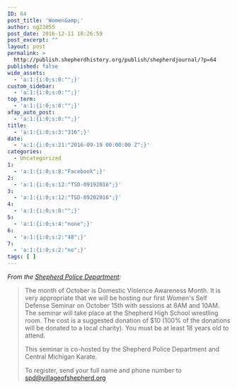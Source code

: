 ```yaml
---
ID: 64
post_title: 'Women&amp;'
author: ng23055
post_date: 2016-12-11 18:26:59
post_excerpt: ""
layout: post
permalink: >
  http://publish.shepherdhistory.org/publish/shepherdjournal/?p=64
published: false
wide_assets:
  - 'a:1:{i:0;s:0:"";}'
custom_sidebar:
  - 'a:1:{i:0;s:0:"";}'
top_term:
  - 'a:1:{i:0;s:0:"";}'
afap_auto_post:
  - 'a:1:{i:0;s:0:"";}'
title:
  - 'a:1:{i:0;s:3:"316";}'
date:
  - 'a:1:{i:0;s:21:"2016-09-19 00:00:00 Z";}'
categories:
  - Uncategorized
1:
  - 'a:1:{i:0;s:8:"Facebook";}'
2:
  - 'a:1:{i:0;s:12:"TSD-09192016";}'
3:
  - 'a:1:{i:0;s:12:"TSD-09202016";}'
4:
  - 'a:1:{i:0;s:0:"";}'
5:
  - 'a:1:{i:0;s:4:"none";}'
6:
  - 'a:1:{i:0;s:2:"48";}'
7:
  - 'a:1:{i:0;s:2:"no";}'
tags: [ ]
---
```

<em>From the <a href="">Shepherd Police Department</a>:</em>
<blockquote>The month of October is Domestic Violence Awareness Month. It is very appropriate that we will be hosting our first Women's Self Defense Seminar on October 15th with sessions at 8AM and 10AM. The seminar will take place at the Shepherd High School wrestling room. The cost is a suggested donation of $10 (100% of the donations will be donated to a local charity). You must be at least 18 years old to attend.

This seminar is co-hosted by the Shepherd Police Department and Central Michigan Karate.

To register, send your full name and phone number to spd@villageofshepherd.org</blockquote>
